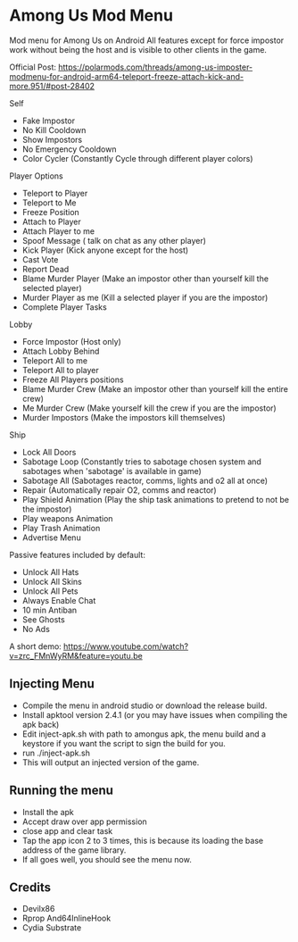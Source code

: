 # Among Us Mod Menu
Mod menu for Among Us on Android
All features except for force impostor work without being the host and is visible to other clients in the game.

Official Post: https://polarmods.com/threads/among-us-imposter-modmenu-for-android-arm64-teleport-freeze-attach-kick-and-more.951/#post-28402

Self
- Fake Impostor
- No Kill Cooldown
- Show Impostors
- No Emergency Cooldown
- Color Cycler (Constantly Cycle through different player colors)

Player Options
- Teleport to Player
- Teleport to Me
- Freeze Position
- Attach to Player
- Attach Player to me
- Spoof Message ( talk on chat as any other player)
- Kick Player (Kick anyone except for the host)
- Cast Vote
- Report Dead
- Blame Murder Player (Make an impostor other than yourself kill the selected player)
- Murder Player as me (Kill a selected player if you are the impostor)
- Complete Player Tasks

Lobby
- Force Impostor (Host only)
- Attach Lobby Behind
- Teleport All to me
- Teleport All to player
- Freeze All Players positions
- Blame Murder Crew (Make an impostor other than yourself kill the entire crew)
- Me Murder Crew (Make yourself kill the crew if you are the impostor)
- Murder Impostors (Make the impostors kill themselves)

Ship
- Lock All Doors
- Sabotage Loop (Constantly tries to sabotage chosen system and sabotages when 'sabotage' is available in game)
- Sabotage All (Sabotages reactor, comms, lights and o2 all at once)
- Repair (Automatically repair O2, comms and reactor)
- Play Shield Animation (Play the ship task animations to pretend to not be the impostor)
- Play weapons Animation
- Play Trash Animation
- Advertise Menu


Passive features included by default:
- Unlock All Hats
- Unlock All Skins
- Unlock All Pets
- Always Enable Chat
- 10 min Antiban
- See Ghosts
- No Ads

A short demo: https://www.youtube.com/watch?v=zrc_FMnWyRM&feature=youtu.be

## Injecting Menu
- Compile the menu in android studio or download the release build.
- Install apktool version 2.4.1 (or you may have issues when compiling the apk back)
- Edit inject-apk.sh with path to amongus apk, the menu build and a keystore if you want the script to sign the build for you.
- run ./inject-apk.sh
- This will output an injected version of the game.

## Running the menu
- Install the apk
- Accept draw over app permission
- close app and clear task
- Tap the app icon 2 to 3 times, this is because its loading the base address of the game library.
- If all goes well, you should see the menu now.

## Credits
- Devilx86
- Rprop And64InlineHook
- Cydia Substrate

